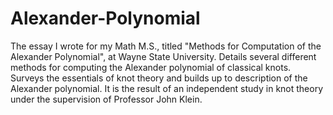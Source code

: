 # Alexander-Polynomial
The essay I wrote for my Math M.S., titled "Methods for Computation of the Alexander Polynomial",
at Wayne State University. Details several different methods for computing the Alexander polynomial
of classical knots. Surveys the essentials of knot theory and builds up to description of the Alexander
polynomial. It is the result of an independent study in knot theory under the supervision of Professor
John Klein.

